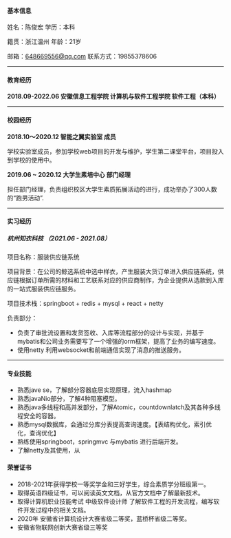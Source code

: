#### 基本信息

姓名：陈俊宏      							学历：本科					

籍贯：浙江温州					  		年龄：21岁

邮箱：648669556@qq.com 		联系方式：19855378606

-----

#### 教育经历

**2018.09-2022.06 	 安徽信息工程学院		  计算机与软件工程学院 		软件工程（本科）**

-------

#### 校园经历

**2018.10～2020.12						智能之翼实验室											     成员**

​	学校实验室成员，参加学校web项目的开发与维护，学生第二课堂平台，项目投入到学校的使用中。

**2019.06 ~ 2020.12  				  	大学生素培中心												部门经理**

​	担任部门经理，负责组织校区大学生素质拓展活动的进行，成功举办了300人数的“跑男活动”.

------

#### 实习经历

##### 杭州知衣科技 （2021.06 - 2021.08）

项目名称：服装供应链系统 

项目背景：在公司的鲸选系统中选中样衣，产生服装大货订单进入供应链系统，供应链根据订单所需的材料和工艺联系对应的供应商制作，为企业提供从选款到入库的一站式服装供应链服务。

项目技术栈：springboot + redis + mysql + react + netty

负责部分：

- 负责了审批流设置和发货签收、入库等流程部分的设计与实现，并基于mybatis和公司业务需要写了一个增强的orm框架，提高了业务的编写速度。
- 使用netty 利用websocket和前端通信实现了消息的推送服务。

-------

#### 专业技能

- 熟悉jave se，了解部分容器底层实现原理，流入hashmap
- 熟悉javaNio部分，了解4种阻塞模型。
- 熟悉java多线程和高并发部分，了解Atomic，countdownlatch及其各种多线程安全的容器。
- 熟悉mysql数据库，会通过分库分表提高查询速度。【表结构优化，索引优化，查询优化】
- 熟练使用springboot，springmvc 与mybatis 进行后端开发。
- 了解netty及其使用，从

#### 荣誉证书

- 2018-2021年获得学校一等奖学金和三好学生，综合素质学分班级第一。
- 取得英语四级证书，可以阅读英文文档，从官方文档中了解最新技术。
- 取得计算机职业技能考试 中级软件设计师 了解软件工程的开发流程，编写软件开发过程中的相关文档。
- 2020年 安徽省计算机设计大赛省级二等奖，蓝桥杯省级二等奖。
- 安徽省物联网创新大赛省级三等奖